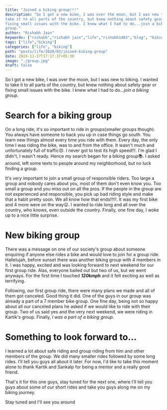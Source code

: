 ```yaml
---
title: "Joined a biking group!!!"
description: "So I got a new bike, I was over the moon, but I was new to biking. I wanted to
take it to all parts of the country, but knew nothing about safety gear or
fixing small issues with the bike. I knew what I had to do...join a biking
group."
author: "Rishabh Jain"
keywords: ["rishabh","rishabh jain","life","rishabh1403","blog", "biking","suzuki gixxer 250sf"]
tags: ["life","biking"]
categories: ["life", "biking"]
path: "posts/life/2020/03/joined-biking-group"
date: 2019-11-27T17:17:37+05:30
image: "./group.jpg"
draft: false
---
```


So I got a new bike, I was over the moon, but I was new to biking. I wanted to
take it to all parts of the country, but knew nothing about safety gear or
fixing small issues with the bike. I knew what I had to do...*join a biking
group*.

<!--more-->
# Search for a biking group

On a long ride, it's so important to ride in groups(smaller groups though). You
always have someone to back you up in case things go south. You learn new things
almost every time you ride with them. Every day, the only time I was riding the
bike, was to and from the office. It wasn't much and unfortunately full of
traffic:disappointed:. I never got to test its high speed!!!. I'm glad I didn't, I wasn't
ready. Hence my search began for a biking group:books:. I asked around, left some texts
to people around my neighborhood, but no luck finding a group.

It's very important to join a small group of responsible riders. Too large a
group and nobody cares about you, most of them don't even know you. Too small a
group and you miss out on all the pros. If the people in the group are not
experienced and responsible, you pick up bad riding style and make that a habit
pretty soon. We all know how that ends!!!:bangbang:. It was my first bike and 4 more were
on the way:stuck_out_tongue:. I wanted to ride long and all over the country, who knows, even
outside the country. Finally, one fine day, I woke up to a nice little surprise.

# New biking group

There was a message on one of our society's group about someone enquiring if
anyone else rides a bike and would love to join for a group ride. Hallelujah,
before sunset there was another biking group with 4 members in it. I was happy,
excited and was looking forward to next weekend for our first group ride. Alas,
everyone bailed out but two of us, but we went anyways. For the first time I
touched ***120kmph*** and it felt exciting as well as terrifying. 

Following, our first group ride, there were many plans we made and all of them
got canceled. Good thing it did. One of the guys in our group was already a part
of a 7 member bike group. One fine day, being not so happy about all our
canceled plans he asked if we would like to ride with their group. Two of us said yes and the very next weekend, we were riding in Kartik's
group. Finally, *I was a part of a biking group*.

# Something to look forward to...

I learned a lot about safe riding and group riding from him and other members of
the group. We did many smaller rides followed by some long rides. I'll tell
you guys all about it later. For now, I'd like to take this moment alone to
thank Kartik and Sankalp for being a mentor and a really good friend. 

That's it for this one guys, stay tuned for the next one, where I'll tell you
guys about some of our short rides and take you guys along me on my biking
journey. 

Stay tuned and I'll see you around